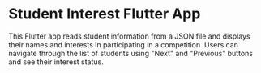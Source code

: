 # Student Interest Flutter App

This Flutter app reads student information from a JSON file and displays their names and interests in participating in a competition. Users can navigate through the list of students using "Next" and "Previous" buttons and see their interest status.
